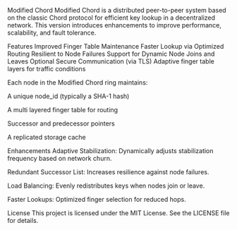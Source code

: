 Modified Chord
Modified Chord is a distributed peer-to-peer system based on the classic Chord protocol for efficient key lookup in a decentralized network. This version introduces enhancements to improve performance, scalability, and fault tolerance.

Features
  Improved Finger Table Maintenance
  Faster Lookup via Optimized Routing
  Resilient to Node Failures
  Support for Dynamic Node Joins and Leaves
  Optional Secure Communication (via TLS)
  Adaptive finger table layers for traffic conditions



Each node in the Modified Chord ring maintains:

A unique node_id (typically a SHA-1 hash)

A multi layered finger table for routing

Successor and predecessor pointers

A replicated storage cache 

Enhancements
Adaptive Stabilization: Dynamically adjusts stabilization frequency based on network churn.

Redundant Successor List: Increases resilience against node failures.

Load Balancing: Evenly redistributes keys when nodes join or leave.

Faster Lookups: Optimized finger selection for reduced hops.


License
This project is licensed under the MIT License. See the LICENSE file for details.
